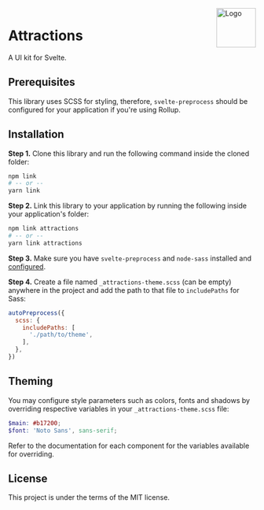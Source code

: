 <img src="https://raw.githubusercontent.com/illright/attractions/master/attractions-logo.png" alt="Logo" align="right" width="80" />

# Attractions

A UI kit for Svelte.


## Prerequisites

This library uses SCSS for styling, therefore, `svelte-preprocess` should be configured for your application if you're using Rollup.

## Installation

**Step 1.** Clone this library and run the following command inside the cloned folder:

```bash
npm link
# -- or --
yarn link
```

**Step 2.** Link this library to your application by running the following inside your application's folder:

```bash
npm link attractions
# -- or --
yarn link attractions
```

**Step 3.** Make sure you have `svelte-preprocess` and `node-sass` installed and [configured](https://github.com/kaisermann/svelte-preprocess#usage).

**Step 4.** Create a file named `_attractions-theme.scss` (can be empty) anywhere in the project and add the path to that file to `includePaths` for Sass:

```js
autoPreprocess({
  scss: {
    includePaths: [
      './path/to/theme',
    ],
  },
})
```

## Theming

You may configure style parameters such as colors, fonts and shadows by overriding respective variables in your `_attractions-theme.scss` file:

```scss
$main: #b17200;
$font: 'Noto Sans', sans-serif;
```

Refer to the documentation for each component for the variables available for overriding.

## License

This project is under the terms of the MIT license.

